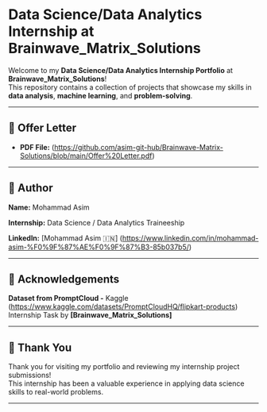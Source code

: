 # Data Science/Data Analytics Internship at Brainwave_Matrix_Solutions

Welcome to my **Data Science/Data Analytics Internship Portfolio** at **Brainwave_Matrix_Solutions**!  
This repository contains a collection of projects that showcase my skills in **data analysis**, **machine learning**, and **problem-solving**.

---

## 📄 Offer Letter
- **PDF File:** (https://github.com/asim-git-hub/Brainwave-Matrix-Solutions/blob/main/Offer%20Letter.pdf)

---

## 👤 Author

**Name:** Mohammad Asim

**Internship:** Data Science / Data Analytics Traineeship

**LinkedIn:** [Mohammad Asim 🇮🇳] (https://www.linkedin.com/in/mohammad-asim-%F0%9F%87%AE%F0%9F%87%B3-85b037b5/)

---

## 📌 Acknowledgements

**Dataset from PromptCloud -** Kaggle (https://www.kaggle.com/datasets/PromptCloudHQ/flipkart-products)
Internship Task by **[Brainwave_Matrix_Solutions]**

---

## 🙌 Thank You

Thank you for visiting my portfolio and reviewing my internship project submissions!  
This internship has been a valuable experience in applying data science skills to real-world problems.

---
